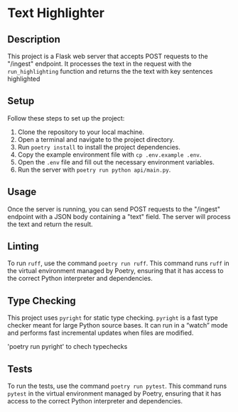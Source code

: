 # Text Highlighter

## Description

This project is a Flask web server that accepts POST requests to the "/ingest" endpoint. It processes the text in the request with the `run_highlighting` function and returns the the text with key sentences highlighted

## Setup

Follow these steps to set up the project:

1. Clone the repository to your local machine.
2. Open a terminal and navigate to the project directory.
3. Run `poetry install` to install the project dependencies.
4. Copy the example environment file with `cp .env.example .env`.
5. Open the `.env` file and fill out the necessary environment variables.
6. Run the server with `poetry run python api/main.py`.

## Usage

Once the server is running, you can send POST requests to the "/ingest" endpoint with a JSON body containing a "text" field. The server will process the text and return the result.

## Linting 
To run `ruff`, use the command `poetry run ruff`. This command runs `ruff` in the virtual environment managed by Poetry, ensuring that it has access to the correct Python interpreter and dependencies.

## Type Checking

This project uses `pyright` for static type checking. `pyright` is a fast type checker meant for large Python source bases. It can run in a “watch” mode and performs fast incremental updates when files are modified.

'poetry run pyright' to chech typechecks


## Tests
To run the tests, use the command `poetry run pytest`. This command runs `pytest` in the virtual environment managed by Poetry, ensuring that it has access to the correct Python interpreter and dependencies.


